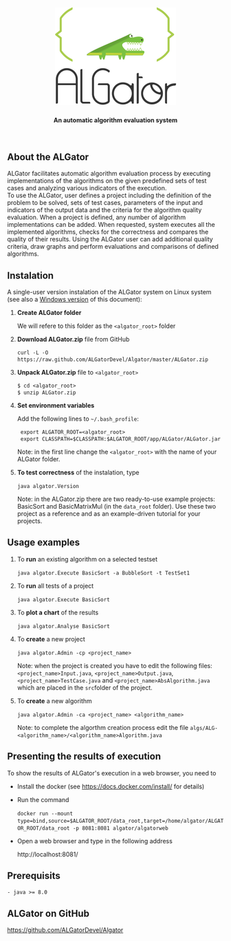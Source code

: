 <h1 align="center"><img src="doc/images/algator.png" alt="ALGator logo" /></h1>
<h4 align="center">An automatic algorithm evaluation system </h4>
<br>

## About the ALGator

ALGator facilitates automatic algorithm evaluation process by executing 
implementations of the algorithms on the given predefined sets of test cases
and analyzing various indicators of the execution.  
To use the ALGator, user defines a project including the definition of 
the problem to be solved, sets of test cases, parameters 
of the input and indicators of the output data  and the criteria for the 
algorithm quality evaluation. When a project is defined, any number of 
algorithm implementations can be added. When requested, system 
executes all the implemented algorithms, checks for the correctness 
and compares the quality of their results. Using the ALGator user can 
add additional quality criteria, draw graphs and perform evaluations and 
comparisons of defined algorithms. 

## Instalation

A single-user version instalation of the ALGator system on Linux system (see also a <a href="README_WINDOWS.md">Windows version</a> of this document):

1. **Create ALGator folder**

    We will refere to this folder as the `<algator_root>` folder

2. **Download ALGator.zip** file from GitHub

    ```
    curl -L -O https://raw.github.com/ALGatorDevel/Algator/master/ALGator.zip
    ```
    

3. **Unpack ALGator.zip** file to `<algator_root>`

	```
	$ cd <algator_root>
	$ unzip ALGator.zip
	```

 
4. **Set environment variables** 
  
   Add the following lines to `~/.bash_profile`:
  
	```
	 export ALGATOR_ROOT=<algator_root>
	 export CLASSPATH=$CLASSPATH:$ALGATOR_ROOT/app/ALGator/ALGator.jar
	```

   Note: in the first line change the `<algator_root>` with the name of 
   your ALGator folder.

5. **To test correctness** of the instalation, type

    ```java algator.Version```


   Note: in the ALGator.zip there are two ready-to-use example projects: BasicSort 
   and BasicMatrixMul (in the `data_root` folder). Use these two project as a reference 
   and as an example-driven tutorial for your projects. 



## Usage examples

1. To **run** an existing algorithm on a selected testset

	```java algator.Execute BasicSort -a BubbleSort -t TestSet1```

2. To **run** all tests of a project

	```java algator.Execute BasicSort```
	
3. To **plot a chart** of the results

	```java algator.Analyse BasicSort```
	
4. To **create** a new project

	```java algator.Admin -cp <project_name>```

	Note: when the project is created you have to edit the following files:
	`<project_name>Input.java`, `<project_name>Output.java`, `<project_name>TestCase.java` 
	and `<project_name>AbsAlgorithm.java` which are placed in the `src`folder of 
	the project.
	
5. To **create** a new algorithm 

	```java algator.Admin -ca <project_name> <algorithm_name>```

	Note: to complete the algorthm creation process edit the file
	`algs/ALG-<algorithm_name>/<algorithm_name>Algorithm.java`



## Presenting the results of execution

   To show the results of ALGator's execution in a web browser, you need to 
  
   - Install the docker (see https://docs.docker.com/install/ for details) 
  
   - Run the command
  
     ```docker run --mount type=bind,source=$ALGATOR_ROOT/data_root,target=/home/algator/ALGATOR_ROOT/data_root -p 8081:8081 algator/algatorweb```

   - Open a web browser and type in the following address
  
     http://localhost:8081/
 


## Prerequisits 

	- java >= 8.0 


## ALGator on GitHub

  https://github.com/ALGatorDevel/Algator



